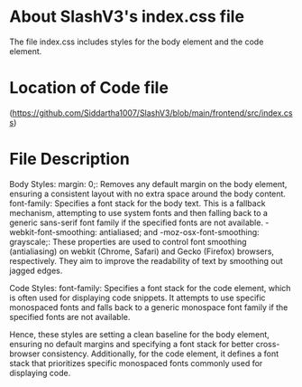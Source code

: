 # About SlashV3's index.css file 
The file index.css includes styles for the body element and the code element. 

# Location of Code file
(https://github.com/Siddartha1007/SlashV3/blob/main/frontend/src/index.css)

# File Description
Body Styles:
margin: 0;: Removes any default margin on the body element, ensuring a consistent layout with no extra space around the body content.
font-family: Specifies a font stack for the body text. This is a fallback mechanism, attempting to use system fonts and then falling back to a generic sans-serif font family if the specified fonts are not available.
-webkit-font-smoothing: antialiased; and -moz-osx-font-smoothing: grayscale;: These properties are used to control font smoothing (antialiasing) on webkit (Chrome, Safari) and Gecko (Firefox) browsers, respectively. They aim to improve the readability of text by smoothing out jagged edges.

Code Styles:
font-family: Specifies a font stack for the code element, which is often used for displaying code snippets. It attempts to use specific monospaced fonts and falls back to a generic monospace font family if the specified fonts are not available.

Hence, these styles are setting a clean baseline for the body element, ensuring no default margins and specifying a font stack for better cross-browser consistency. Additionally, for the code element, it defines a font stack that prioritizes specific monospaced fonts commonly used for displaying code.
